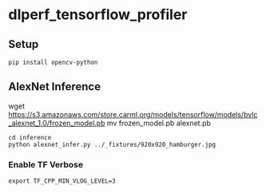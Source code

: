 # dlperf_tensorflow_profiler

## Setup

```
pip install opencv-python
```

## AlexNet Inference


wget https://s3.amazonaws.com/store.carml.org/models/tensorflow/models/bvlc_alexnet_1.0/frozen_model.pb
mv frozen_model.pb alexnet.pb

```
cd inference
python alexnet_infer.py ../_fixtures/920x920_hamburger.jpg
```

### Enable TF Verbose

```
export TF_CPP_MIN_VLOG_LEVEL=3
```
